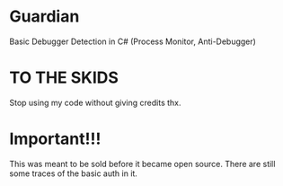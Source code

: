 # Guardian
Basic Debugger Detection in C# (Process Monitor, Anti-Debugger)

# TO THE SKIDS
Stop using my code without giving credits thx.

# Important!!!
This was meant to be sold before it became open source.
There are still some traces of the basic auth in it.
